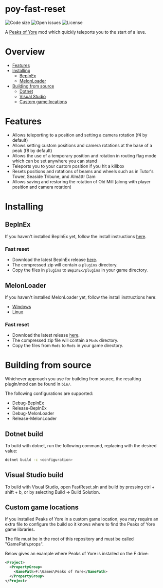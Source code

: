 # poy-fast-reset
![Code size](https://img.shields.io/github/languages/code-size/Kaden5480/poy-fast-reset?color=5c85d6)
![Open issues](https://img.shields.io/github/issues/Kaden5480/poy-fast-reset?color=d65c5c)
![License](https://img.shields.io/github/license/Kaden5480/poy-fast-reset?color=a35cd6)

A
[Peaks of Yore](https://store.steampowered.com/app/2236070/)
mod which quickly teleports you to the start of a leve.

# Overview
- [Features](#features)
- [Installing](#installing)
    - [BepInEx](#bepinex)
    - [MelonLoader](#melonloader)
- [Building from source](#building-from-source)
    - [Dotnet](#dotnet-build)
    - [Visual Studio](#visual-studio-build)
    - [Custom game locations](#custom-game-locations)

# Features
- Allows teleporting to a position and setting a camera rotation (f4 by default)
- Allows setting custom positions and camera rotations at the base of a peak (f8 by default)
- Allows the use of a temporary position and rotation in routing flag mode
  which can be set anywhere you can stand
- Teleports you to your custom position if you hit a killbox
- Resets positions and rotations of beams and wheels such as in Tutor's Tower, Seaside Tribune, and Almáttr Dam
- Allows saving and restoring the rotation of Old Mill (along with player position and camera rotation)

# Installing
## BepInEx
If you haven't installed BepInEx yet, follow the install instructions
[here](https://github.com/Kaden5480/modloader-instructions#bepinex).

### Fast reset
- Download the latest BepInEx release
[here](https://github.com/Kaden5480/poy-fast-reset/releases).
- The compressed zip will contain a `plugins` directory.
- Copy the files in `plugins` to `BepInEx/plugins` in your game directory.

## MelonLoader
If you haven't installed MelonLoader yet, follow the install instructions here:
- [Windows](https://github.com/Kaden5480/modloader-instructions#melonloader-windows)
- [Linux](https://github.com/Kaden5480/modloader-instructions#melonloader-linux)

### Fast reset
- Download the latest release
[here](https://github.com/Kaden5480/poy-fast-reset/releases).
- The compressed zip file will contain a `Mods` directory.
- Copy the files from `Mods` to `Mods` in your game directory.

# Building from source
Whichever approach you use for building from source, the resulting
plugin/mod can be found in `bin/`.

The following configurations are supported:
- Debug-BepInEx
- Release-BepInEx
- Debug-MelonLoader
- Release-MelonLoader

## Dotnet build
To build with dotnet, run the following command, replacing
<configuration> with the desired value:
```sh
dotnet build -c <configuration>
```

## Visual Studio build
To build with Visual Studio, open FastReset.sln and build by pressing ctrl + shift + b,
or by selecting Build -> Build Solution.

## Custom game locations
If you installed Peaks of Yore in a custom game location, you may require
an extra file to configure the build so it knows where to find the Peaks of Yore game
libraries.

The file must be in the root of this repository and must be called "GamePath.props".

Below gives an example where Peaks of Yore is installed on the F drive:
```xml
<Project>
  <PropertyGroup>
    <GamePath>F:\Games\Peaks of Yore</GamePath>
  </PropertyGroup>
</Project>
```
